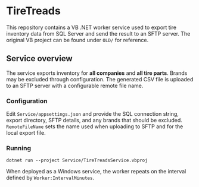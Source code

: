 # TireTreads

This repository contains a VB .NET worker service used to export tire inventory data from SQL Server and send the result to an SFTP server.  The original VB project can be found under `OLD/` for reference.

## Service overview

The service exports inventory for **all companies** and **all tire parts**.  Brands may be excluded through configuration.  The generated CSV file is uploaded to an SFTP server with a configurable remote file name.

### Configuration

Edit `Service/appsettings.json` and provide the SQL connection string, export directory, SFTP details, and any brands that should be excluded.  `RemoteFileName` sets the name used when uploading to SFTP and for the local export file.

### Running

```
dotnet run --project Service/TireTreadsService.vbproj
```

When deployed as a Windows service, the worker repeats on the interval defined by `Worker:IntervalMinutes`.
